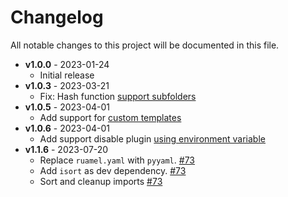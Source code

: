 # Changelog
All notable changes to this project will be documented in this file.

- **v1.0.0** - 2023-01-24
    - Initial release
- **v1.0.3** - 2023-03-21
    - Fix: Hash function [support subfolders](https://github.com/JakubAndrysek/MkDoxy/pull/29)
- **v1.0.5** - 2023-04-01
    - Add support for [custom templates](https://github.com/JakubAndrysek/MkDoxy/pull/39)
- **v1.0.6** - 2023-04-01
    - Add support disable plugin [using environment variable](#disabling-the-plugin)
- **v1.1.6** - 2023-07-20
  - Replace `ruamel.yaml` with `pyyaml`. [#73](https://github.com/JakubAndrysek/MkDoxy/pull/73)
  - Add `isort` as dev dependency. [#73](https://github.com/JakubAndrysek/MkDoxy/pull/73)
  - Sort and cleanup imports [#73](https://github.com/JakubAndrysek/MkDoxy/pull/73)

